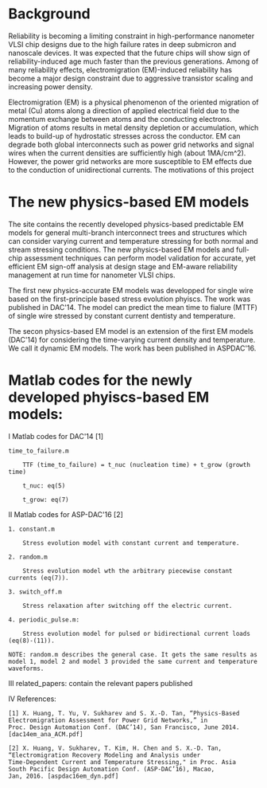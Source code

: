 # Background
Reliability is becoming a limiting constraint in high-performance nanometer VLSI chip designs due to the high failure rates in deep submicron and nanoscale devices. It was expected that the future chips will show sign of reliability-induced age much faster than the previous generations. Among of many reliability effects, electromigration (EM)-induced reliability has become a major design constraint due to aggressive transistor scaling and increasing power density.

Electromigration (EM) is a physical phenomenon of the oriented migration of metal (Cu) atoms along a direction of applied electrical field due to the momentum exchange between atoms and the conducting electrons. Migration of atoms results in metal density depletion or accumulation, which leads to build-up of hydrostatic stresses across the conductor. EM can degrade both global interconnects such as power grid networks and signal wires when the current densities are sufficiently high (about 1MA/cm^2). However, the power grid networks are more susceptible to EM effects due to the conduction of unidirectional currents.
The motivations of this project

# The new physics-based EM models
The site contains the recently developed physics-based predictable EM models for general multi-branch interconnect trees and structures which can consider varying current and temperature stressing for both normal and stream stressing conditions. The new physics-based EM models and full-chip assessment techniques can perform model validation for accurate, yet efficient EM sign-off analysis at design stage and EM-aware reliability management at run time for nanometer VLSI chips. 

The first new physics-accurate EM models was developped for single wire based on the first-principle based stress evolution phyiscs. The work was published in DAC'14. The model can predict the mean time to fialure (MTTF) of single wire stressed by constant current dentisty and temperature. 

The secon physics-based EM model is an extension of the first EM models (DAC'14) for considering the time-varying current density and temperature. We call it dynamic EM models. The work has been published in ASPDAC'16. 

# Matlab codes for the newly developed phyiscs-based EM models:

I Matlab codes for DAC'14 [1]

    time_to_failure.m
    
        TTF (time_to_failure) = t_nuc (nucleation time) + t_grow (growth time)
   
        t_nuc: eq(5)
   
        t_grow: eq(7)

II Matlab codes for ASP-DAC'16 [2]

    1. constant.m
    
        Stress evolution model with constant current and temperature.

    2. random.m
        
        Stress evolution model wth the arbitrary piecewise constant currents (eq(7)).
  
    3. switch_off.m

        Stress relaxation after switching off the electric current.
   
    4. periodic_pulse.m:
        
        Stress evolution model for pulsed or bidirectional current loads (eq(8)-(11)).
   
    NOTE: random.m describes the general case. It gets the same results as model 1, model 2 and model 3 provided the same current and temperature waveforms.
    

III related_papers: contain the relevant papers published


IV References:
    
    [1] X. Huang, T. Yu, V. Sukharev and S. X.-D. Tan, “Physics-Based
    Electromigration Assessment for Power Grid Networks,” in
    Proc. Design Automation Conf. (DAC’14), San Francisco, June 2014. [dac14em_ana_ACM.pdf]
    
    [2] X. Huang, V. Sukharev, T. Kim, H. Chen and S. X.-D. Tan,
    “Electromigration Recovery Modeling and Analysis under
    Time-Dependent Current and Temperature Stressing," in Proc. Asia
    South Pacific Design Automation Conf. (ASP-DAC’16), Macao,
    Jan, 2016. [aspdac16em_dyn.pdf]

